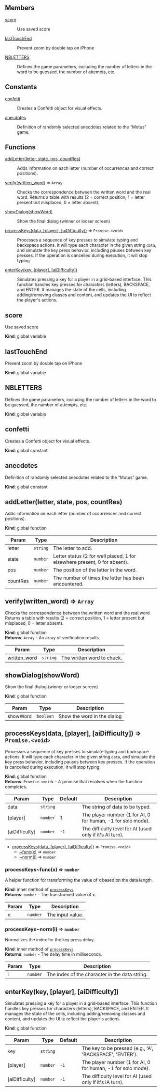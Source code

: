 ## Members

<dl>
<dt><a href="#score">score</a></dt>
<dd><p>Use saved score</p>
</dd>
<dt><a href="#lastTouchEnd">lastTouchEnd</a></dt>
<dd><p>Prevent zoom by double tap on iPhone</p>
</dd>
<dt><a href="#NBLETTERS">NBLETTERS</a></dt>
<dd><p>Defines the game parameters, including the number of letters in the word to be guessed, the number of attempts, etc.</p>
</dd>
</dl>

## Constants

<dl>
<dt><a href="#confetti">confetti</a></dt>
<dd><p>Creates a Confetti object for visual effects.</p>
</dd>
<dt><a href="#anecdotes">anecdotes</a></dt>
<dd><p>Definition of randomly selected anecdotes related to the “Motus” game.</p>
</dd>
</dl>

## Functions

<dl>
<dt><a href="#addLetter">addLetter(letter, state, pos, countRes)</a></dt>
<dd><p>Adds information on each letter (number of occurrences and correct positions).</p>
</dd>
<dt><a href="#verify">verify(written_word)</a> ⇒ <code>Array</code></dt>
<dd><p>Checks the correspondence between the written word and the real word.
Returns a table with results (2 = correct position, 1 = letter present but misplaced, 0 = letter absent).</p>
</dd>
<dt><a href="#showDialog">showDialog(showWord)</a></dt>
<dd><p>Show the final dialog (winner or looser screen)</p>
</dd>
<dt><a href="#processKeys">processKeys(data, [player], [aiDifficulty])</a> ⇒ <code>Promise.&lt;void&gt;</code></dt>
<dd><p>Processes a sequence of key presses to simulate typing and backspace actions.
It will type each character in the given string <code>data</code>, and simulate the key press behavior, including pauses between key presses.
If the operation is cancelled during execution, it will stop typing.</p>
</dd>
<dt><a href="#enterKey">enterKey(key, [player], [aiDifficulty])</a></dt>
<dd><p>Simulates pressing a key for a player in a grid-based interface.
This function handles key presses for characters (letters), BACKSPACE, and ENTER.
It manages the state of the cells, including adding/removing classes and content, 
and updates the UI to reflect the player&#39;s actions.</p>
</dd>
</dl>

<a name="score"></a>

## score
Use saved score

**Kind**: global variable  
<a name="lastTouchEnd"></a>

## lastTouchEnd
Prevent zoom by double tap on iPhone

**Kind**: global variable  
<a name="NBLETTERS"></a>

## NBLETTERS
Defines the game parameters, including the number of letters in the word to be guessed, the number of attempts, etc.

**Kind**: global variable  
<a name="confetti"></a>

## confetti
Creates a Confetti object for visual effects.

**Kind**: global constant  
<a name="anecdotes"></a>

## anecdotes
Definition of randomly selected anecdotes related to the “Motus” game.

**Kind**: global constant  
<a name="addLetter"></a>

## addLetter(letter, state, pos, countRes)
Adds information on each letter (number of occurrences and correct positions).

**Kind**: global function  

| Param | Type | Description |
| --- | --- | --- |
| letter | <code>string</code> | The letter to add. |
| state | <code>number</code> | Letter status (2 for well placed, 1 for elsewhere present, 0 for absent). |
| pos | <code>number</code> | The position of the letter in the word. |
| countRes | <code>number</code> | The number of times the letter has been encountered. |

<a name="verify"></a>

## verify(written_word) ⇒ <code>Array</code>
Checks the correspondence between the written word and the real word.
Returns a table with results (2 = correct position, 1 = letter present but misplaced, 0 = letter absent).

**Kind**: global function  
**Returns**: <code>Array</code> - An array of verification results.  

| Param | Type | Description |
| --- | --- | --- |
| written_word | <code>string</code> | The written word to check. |

<a name="showDialog"></a>

## showDialog(showWord)
Show the final dialog (winner or looser screen)

**Kind**: global function  

| Param | Type | Description |
| --- | --- | --- |
| showWord | <code>boolean</code> | Show the word in the dialog |

<a name="processKeys"></a>

## processKeys(data, [player], [aiDifficulty]) ⇒ <code>Promise.&lt;void&gt;</code>
Processes a sequence of key presses to simulate typing and backspace actions.
It will type each character in the given string `data`, and simulate the key press behavior, including pauses between key presses.
If the operation is cancelled during execution, it will stop typing.

**Kind**: global function  
**Returns**: <code>Promise.&lt;void&gt;</code> - A promise that resolves when the function completes.  

| Param | Type | Default | Description |
| --- | --- | --- | --- |
| data | <code>string</code> |  | The string of data to be typed. |
| [player] | <code>number</code> | <code>1</code> | The player number (1 for AI, 0 for human, -1 for solo mode). |
| [aiDifficulty] | <code>number</code> | <code>-1</code> | The difficulty level for AI (used only if it's AI turn). |


* [processKeys(data, [player], [aiDifficulty])](#processKeys) ⇒ <code>Promise.&lt;void&gt;</code>
    * [~func(x)](#processKeys..func) ⇒ <code>number</code>
    * [~norm(i)](#processKeys..norm) ⇒ <code>number</code>

<a name="processKeys..func"></a>

### processKeys~func(x) ⇒ <code>number</code>
A helper function for transforming the value of x based on the data length.

**Kind**: inner method of [<code>processKeys</code>](#processKeys)  
**Returns**: <code>number</code> - The transformed value of x.  

| Param | Type | Description |
| --- | --- | --- |
| x | <code>number</code> | The input value. |

<a name="processKeys..norm"></a>

### processKeys~norm(i) ⇒ <code>number</code>
Normalizes the index for the key press delay.

**Kind**: inner method of [<code>processKeys</code>](#processKeys)  
**Returns**: <code>number</code> - The delay time in milliseconds.  

| Param | Type | Description |
| --- | --- | --- |
| i | <code>number</code> | The index of the character in the data string. |

<a name="enterKey"></a>

## enterKey(key, [player], [aiDifficulty])
Simulates pressing a key for a player in a grid-based interface.
This function handles key presses for characters (letters), BACKSPACE, and ENTER.
It manages the state of the cells, including adding/removing classes and content, 
and updates the UI to reflect the player's actions.

**Kind**: global function  

| Param | Type | Default | Description |
| --- | --- | --- | --- |
| key | <code>string</code> |  | The key to be pressed (e.g., 'A', 'BACKSPACE', 'ENTER'). |
| [player] | <code>number</code> | <code>-1</code> | The player number (1 for AI, 0 for human, -1 for solo mode). |
| [aiDifficulty] | <code>number</code> | <code>-1</code> | The difficulty level for AI (used only if it's IA turn). |

